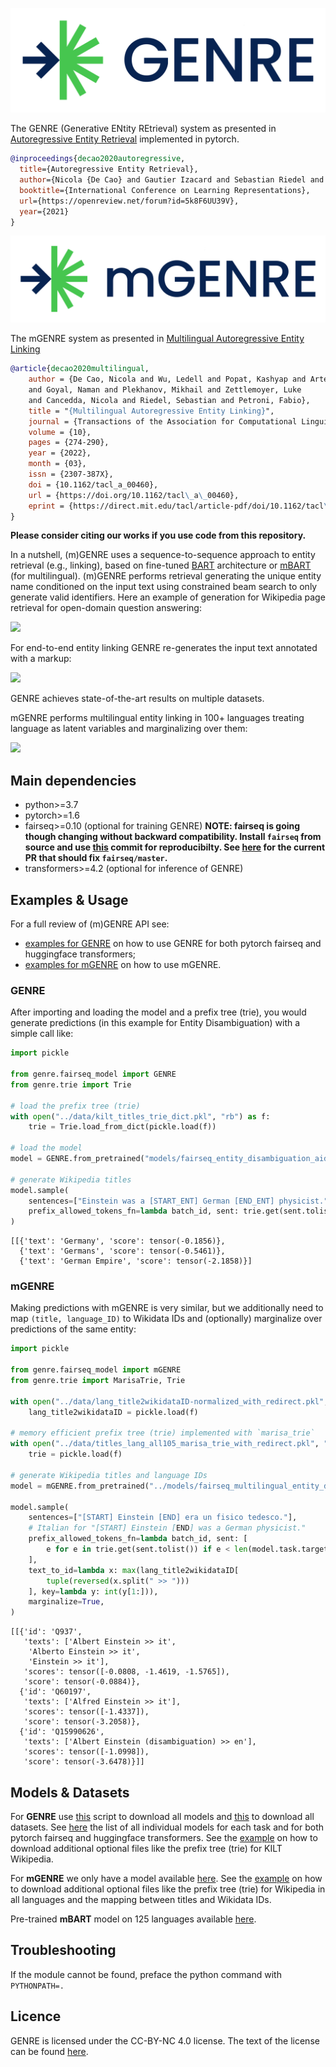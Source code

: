 ![](Genre-TwoColor-Light-BG.png)

The GENRE (Generative ENtity REtrieval) system as presented in [Autoregressive Entity Retrieval](https://arxiv.org/abs/2010.00904) implemented in pytorch.

```bibtex
@inproceedings{decao2020autoregressive,
  title={Autoregressive Entity Retrieval},
  author={Nicola {De Cao} and Gautier Izacard and Sebastian Riedel and Fabio Petroni},
  booktitle={International Conference on Learning Representations},
  url={https://openreview.net/forum?id=5k8F6UU39V},
  year={2021}
}
```

![](mGenre-TwoColor-Light-BG.png)

The mGENRE system as presented in [Multilingual Autoregressive Entity Linking](https://arxiv.org/abs/2103.12528)

```bibtex
@article{decao2020multilingual,
    author = {De Cao, Nicola and Wu, Ledell and Popat, Kashyap and Artetxe, Mikel 
    and Goyal, Naman and Plekhanov, Mikhail and Zettlemoyer, Luke 
    and Cancedda, Nicola and Riedel, Sebastian and Petroni, Fabio},
    title = "{Multilingual Autoregressive Entity Linking}",
    journal = {Transactions of the Association for Computational Linguistics},
    volume = {10},
    pages = {274-290},
    year = {2022},
    month = {03},
    issn = {2307-387X},
    doi = {10.1162/tacl_a_00460},
    url = {https://doi.org/10.1162/tacl\_a\_00460},
    eprint = {https://direct.mit.edu/tacl/article-pdf/doi/10.1162/tacl\_a\_00460/2004070/tacl\_a\_00460.pdf},
}
```

**Please consider citing our works if you use code from this repository.**

In a nutshell, (m)GENRE uses a sequence-to-sequence approach to entity retrieval (e.g., linking), based on fine-tuned [BART](https://arxiv.org/abs/1910.13461) architecture or [mBART](https://arxiv.org/abs/2001.08210) (for multilingual). (m)GENRE performs retrieval generating the unique entity name conditioned on the input text using constrained beam search to only generate valid identifiers. Here an example of generation for Wikipedia page retrieval for open-domain question answering:

![](GENRE-animation-QA.gif)

For end-to-end entity linking GENRE re-generates the input text annotated with a markup:

![](GENRE-animation-EL.gif)

GENRE achieves state-of-the-art results on multiple datasets.

mGENRE performs multilingual entity linking in 100+ languages treating language as latent variables and marginalizing over them:

![](mGENRE-animation-EL.gif)

## Main dependencies
* python>=3.7
* pytorch>=1.6
* fairseq>=0.10 (optional for training GENRE) **NOTE: fairseq is going though changing without backward compatibility. Install `fairseq` from source and use [this](https://github.com/nicola-decao/fairseq/tree/fixing_prefix_allowed_tokens_fn) commit for reproducibilty. See [here](https://github.com/pytorch/fairseq/pull/3276) for the current PR that should fix `fairseq/master`.**
* transformers>=4.2 (optional for inference of GENRE)

## Examples & Usage

For a full review of (m)GENRE API see:
* [examples for GENRE](https://github.com/facebookresearch/GENRE/blob/main/examples_genre) on how to use GENRE for both pytorch fairseq and huggingface transformers;
* [examples for mGENRE](https://github.com/facebookresearch/GENRE/blob/main/examples_mgenre) on how to use mGENRE.

### GENRE
After importing and loading the model and a prefix tree (trie), you would generate predictions (in this example for Entity Disambiguation) with a simple call like:

```python
import pickle

from genre.fairseq_model import GENRE
from genre.trie import Trie

# load the prefix tree (trie)
with open("../data/kilt_titles_trie_dict.pkl", "rb") as f:
    trie = Trie.load_from_dict(pickle.load(f))

# load the model
model = GENRE.from_pretrained("models/fairseq_entity_disambiguation_aidayago").eval()

# generate Wikipedia titles
model.sample(
    sentences=["Einstein was a [START_ENT] German [END_ENT] physicist."],
    prefix_allowed_tokens_fn=lambda batch_id, sent: trie.get(sent.tolist()),
)
```




    [[{'text': 'Germany', 'score': tensor(-0.1856)},
      {'text': 'Germans', 'score': tensor(-0.5461)},
      {'text': 'German Empire', 'score': tensor(-2.1858)}]


### mGENRE
Making predictions with mGENRE is very similar, but we additionally need to map `(title, language_ID)` to Wikidata IDs and (optionally) marginalize over predictions of the same entity:

```python
import pickle

from genre.fairseq_model import mGENRE
from genre.trie import MarisaTrie, Trie

with open("../data/lang_title2wikidataID-normalized_with_redirect.pkl", "rb") as f:
    lang_title2wikidataID = pickle.load(f)

# memory efficient prefix tree (trie) implemented with `marisa_trie`
with open("../data/titles_lang_all105_marisa_trie_with_redirect.pkl", "rb") as f:
    trie = pickle.load(f)

# generate Wikipedia titles and language IDs
model = mGENRE.from_pretrained("../models/fairseq_multilingual_entity_disambiguation").eval()

model.sample(
    sentences=["[START] Einstein [END] era un fisico tedesco."],
    # Italian for "[START] Einstein [END] was a German physicist."
    prefix_allowed_tokens_fn=lambda batch_id, sent: [
        e for e in trie.get(sent.tolist()) if e < len(model.task.target_dictionary)
    ],
    text_to_id=lambda x: max(lang_title2wikidataID[
        tuple(reversed(x.split(" >> ")))
    ], key=lambda y: int(y[1:])),
    marginalize=True,
)
```




    [[{'id': 'Q937',
       'texts': ['Albert Einstein >> it',
        'Alberto Einstein >> it',
        'Einstein >> it'],
       'scores': tensor([-0.0808, -1.4619, -1.5765]),
       'score': tensor(-0.0884)},
      {'id': 'Q60197',
       'texts': ['Alfred Einstein >> it'],
       'scores': tensor([-1.4337]),
       'score': tensor(-3.2058)},
      {'id': 'Q15990626',
       'texts': ['Albert Einstein (disambiguation) >> en'],
       'scores': tensor([-1.0998]),
       'score': tensor(-3.6478)}]]



## Models & Datasets

For **GENRE** use [this](https://github.com/facebookresearch/GENRE/blob/main/scripts_genre/download_all_models.sh) script to download all models and [this](https://github.com/facebookresearch/GENRE/blob/main/scripts_genre/download_all_datasets.sh) to download all datasets. See [here](https://github.com/facebookresearch/GENRE/blob/main/examples_genre) the list of all individual models for each task and for both pytorch fairseq and huggingface transformers. See the [example](https://github.com/facebookresearch/GENRE/blob/main/examples_genre) on how to download additional optional files like the prefix tree (trie) for KILT Wikipedia.

For **mGENRE** we only have a model available [here](https://dl.fbaipublicfiles.com/GENRE/fairseq_multilingual_entity_disambiguation.tar.gz). See the [example](https://github.com/facebookresearch/GENRE/blob/main/examples_mgenre) on how to download additional optional files like the prefix tree (trie) for Wikipedia in all languages and the mapping between titles and Wikidata IDs.

Pre-trained **mBART** model on 125 languages available [here](https://dl.fbaipublicfiles.com/GENRE/mbart.cc100.tar.gz).

## Troubleshooting
If the module cannot be found, preface the python command with `PYTHONPATH=.`

## Licence
GENRE is licensed under the CC-BY-NC 4.0 license. The text of the license can be found [here](https://github.com/facebookresearch/GENRE/blob/main/LICENSE).
